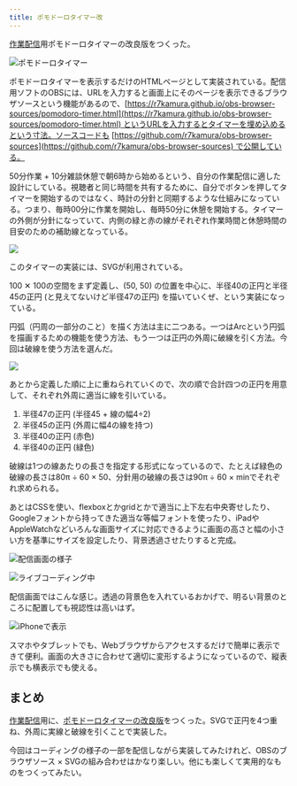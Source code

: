 ```yaml
---
title: ポモドーロタイマー改
---
```

[作業配信](https://www.youtube.com/c/r7kamura)用ポモドーロタイマーの改良版をつくった。

![](https://lh3.googleusercontent.com/OlflmFwFwZoYjfRQyiDt81U9pDBpwCBcR8uNU2xmWWf2C6Dc4aEvVkJB3JNfq3HJmiDozTOYLJB7xENipcEwa8LA7x35HlY1xM2TibrQ1UIQq9fA1ioMv-wHY0Gjql5Bb6qwVlvbzt4xdmdCSq62icpnnAe10U0saGGQ1B-GnIFsGKja_po8nV3mUg "ポモドーロタイマー")

ポモドーロタイマーを表示するだけのHTMLページとして実装されている。配信用ソフトのOBSには、URLを入力すると画面上にそのページを表示できるブラウザソースという機能があるので、[https://r7kamura.github.io/obs-browser-sources/pomodoro-timer.html](https://r7kamura.github.io/obs-browser-sources/pomodoro-timer.html) というURLを入力するとタイマーを埋め込めるという寸法。ソースコードも [https://github.com/r7kamura/obs-browser-sources](https://github.com/r7kamura/obs-browser-sources) で公開している。

50分作業 + 10分雑談休憩で朝6時から始めるという、自分の作業配信に適した設計にしている。視聴者と同じ時間を共有するために、自分でボタンを押してタイマーを開始するのではなく、時計の分針と同期するような仕組みになっている。つまり、毎時00分に作業を開始し、毎時50分に休憩を開始する。タイマーの外側が分針になっていて、内側の緑と赤の線がそれぞれ作業時間と休憩時間の目安のための補助線となっている。

![](https://lh6.googleusercontent.com/OYWa2qYTFQZLQFvLOx2Ieu8LgarzbcFvK4fy3BhE-AQ1PbhAIGBnqL_ts2jAOKvjrQ04l7SdwH8Oen6komdCOf70-IysSJVO1hBs9TURR4jxTwuG1aCdOoB2oDSDKBKT1QWcKm0Amf7E1In2Hzo_C-DBBmRVj6jk359W1yIR22GnRqbP8Lcp80sqLw)

このタイマーの実装には、SVGが利用されている。

100 ✕ 100の空間をまず定義し、(50, 50) の位置を中心に、半径40の正円と半径45の正円 (と見えてないけど半径47の正円) を描いていくぜ、という実装になっている。

円弧（円周の一部分のこと）を描く方法は主に二つある。一つはArcという円弧を描画するための機能を使う方法、もう一つは正円の外周に破線を引く方法。今回は破線を使う方法を選んだ。

![](https://lh6.googleusercontent.com/p9xRLPCTIE2e_98HWff_AiLDGmjJTxdTKzcKnSk0uJTUZG969KSoeW5VB5Hb5cbazItf2Ery77vwMCUGo7CVzqOjJ1CCMapPwgUGrbN8zqMdbEu2-s6riJKvcmLrYYBy_rl1bceWOAq3BYmKiGCA4NOnQppgdki75eqFUEwnF-FVcIAgQCxk5Fkf9w)

あとから定義した順に上に重ねられていくので、次の順で合計四つの正円を用意して、それぞれ外周に適当に線を引いている。

1.  半径47の正円 (半径45 + 線の幅4÷2)
2.  半径45の正円 (外周に幅4の線を持つ)
3.  半径40の正円 (赤色)
4.  半径40の正円 (緑色)

破線は1つの線あたりの長さを指定する形式になっているので、たとえば緑色の破線の長さは80π ÷ 60 × 50、分針用の破線の長さは90π ÷ 60 × minでそれぞれ求められる。

あとはCSSを使い、flexboxとかgridとかで適当に上下左右中央寄せしたり、Googleフォントから持ってきた適当な等幅フォントを使ったり、iPadやAppleWatchなどいろんな画面サイズに対応できるように画面の高さと幅の小さい方を基準にサイズを設定したり、背景透過させたりすると完成。

![](https://lh4.googleusercontent.com/Gt05UCofZY7IxkT6Q4j-7xTRC6mudJFWfvBQLKYNCwulTkHiF_iNlHaalIs4_PJLcowRbv7SNowsnEP5nOMlR--umwYkIJCArZuGu_36xFN_eHFfzueLxEk9EHH1QauPwVWL2f6Kn2TDFyv0So5L35a9EekthCrUFW7XbQL-3ibeBAZ40A6cGcrNgg "配信画面の様子")

![](https://lh3.googleusercontent.com/b_yiwVnlC8FMDGtG-2hrJCjy_lFkGqsZBX7VuRP1SrQRo9qn50JYB-ObFNtxHlVgfLq4XDHinoxa8cyG3HNErZ5Rjvvj57r77-35TcNnXG-vHJvGSa_B6l85In5sZuJHDVWvYQ2Rv5aI3L8hHnyAWThLkBj78UyZfcZW1k_9-oWZn8WAu9JTdX4zbQ "ライブコーディング中")

配信画面ではこんな感じ。透過の背景色を入れているおかげで、明るい背景のところに配置しても視認性は高いはず。

![](https://lh4.googleusercontent.com/6j0sjrfHGyzP8cs2ZbRGEzAz4Kyqxcinmhf8qjWY6aG7OXtuWFPHd0iVnqorQQLUxqxovtBYImiHIkSTQm25ET1UE-Py7lH67PcevceKFOJ8_tJh2zxUz8lnWIzGnqIberd5puSui_oIsTxlHdaf7NmGmJYszsY8NfooIu5_dM3Z01fFzOK-C5BB4A "iPhoneで表示")

スマホやタブレットでも、Webブラウザからアクセスするだけで簡単に表示できて便利。画面の大きさに合わせて適切に変形するようになっているので、縦表示でも横表示でも使える。

まとめ
---

[作業配信](https://www.youtube.com/c/r7kamura)用に、[ポモドーロタイマーの改良版](https://github.com/r7kamura/obs-browser-sources)をつくった。SVGで正円を4つ重ね、外周に実線と破線を引くことで実装した。

今回はコーディングの様子の一部を配信しながら実装してみたけれど、OBSのブラウザソース × SVGの組み合わせはかなり楽しい。他にも楽しくて実用的なものをつくってみたい。
